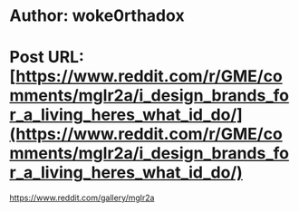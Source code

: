 # Author: woke0rthadox
# Post URL: [https://www.reddit.com/r/GME/comments/mglr2a/i_design_brands_for_a_living_heres_what_id_do/](https://www.reddit.com/r/GME/comments/mglr2a/i_design_brands_for_a_living_heres_what_id_do/)


https://www.reddit.com/gallery/mglr2a